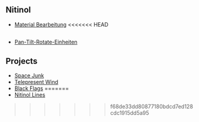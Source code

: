 ## Nitinol

* [Material Bearbeitung](https://confluentmedical.com/tech-center/nitinol-facts/)
<<<<<<< HEAD


##

* [Pan-Tilt-Rotate-Einheiten](https://nodna.de/Pan-Tilt-Rotate-Einheiten)


## Projects

* [Space Junk](http://www.dwbowen.com/spacejunk)
* [Telepresent Wind](http://www.dwbowen.com/telepresent-wind)
* [Black Flags](https://www.youtube.com/watch?v=6XVrrmm9jno)
=======
* [Nitinol Lines](http://www.ebay.de/itm/Muscle-Wire-with-Ring-Terminal-Light-Stitches-Nitinol/301724584869)
>>>>>>> f68de33dd80877180bdcd7ed128cdc1915dd5a95
